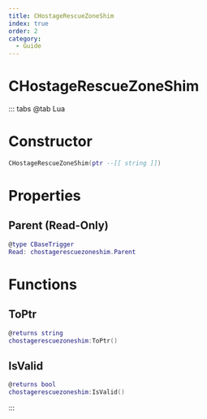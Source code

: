 ```yaml
---
title: CHostageRescueZoneShim
index: true
order: 2
category:
  - Guide
---
```


# CHostageRescueZoneShim

::: tabs
@tab Lua
# Constructor
```lua
CHostageRescueZoneShim(ptr --[[ string ]])
```
# Properties
## Parent (Read-Only)
```lua
@type CBaseTrigger
Read: chostagerescuezoneshim.Parent
```
# Functions
## ToPtr
```lua
@returns string
chostagerescuezoneshim:ToPtr()
```
## IsValid
```lua
@returns bool
chostagerescuezoneshim:IsValid()
```

:::